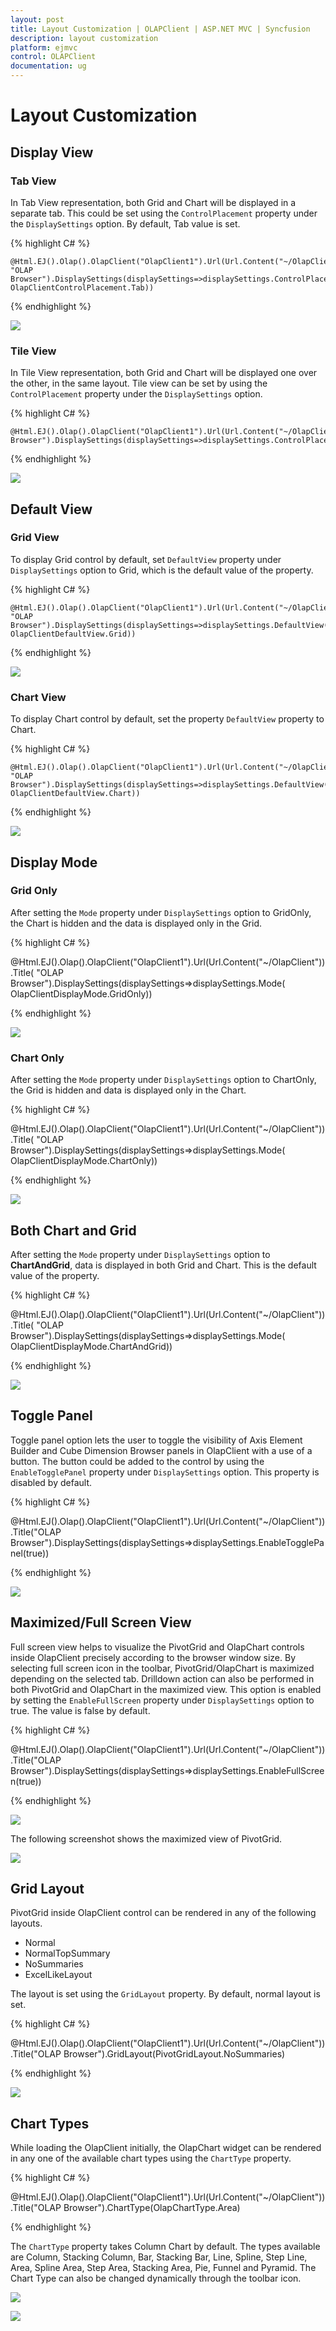 ```yaml
---
layout: post
title: Layout Customization | OLAPClient | ASP.NET MVC | Syncfusion
description: layout customization
platform: ejmvc
control: OLAPClient
documentation: ug
---
```


# Layout Customization

## Display View

### Tab View

In Tab View representation, both Grid and Chart will be displayed in a separate tab.  This could be set using the `ControlPlacement` property under the `DisplaySettings` option.  By default, Tab value is set.

{% highlight C# %}

    @Html.EJ().Olap().OlapClient("OlapClient1").Url(Url.Content("~/OlapClient")).Title( "OLAP Browser").DisplaySettings(displaySettings=>displaySettings.ControlPlacement( OlapClientControlPlacement.Tab))

{% endhighlight %}

![](Layout-Customization_images/tabview.png)

### Tile View

In Tile View representation, both Grid and Chart will be displayed one over the other, in the same layout.  Tile view can be set by using the `ControlPlacement` property under the `DisplaySettings` option.

{% highlight C# %}

    @Html.EJ().Olap().OlapClient("OlapClient1").Url(Url.Content("~/OlapClient")).Title("OLAP Browser").DisplaySettings(displaySettings=>displaySettings.ControlPlacement(OlapClientControlPlacement.Tile))

{% endhighlight %}

![](Layout-Customization_images/tileview.png)

## Default View

### Grid View

To display Grid control by default, set `DefaultView` property under `DisplaySettings` option to Grid, which is the default value of the property.

{% highlight C# %}

    @Html.EJ().Olap().OlapClient("OlapClient1").Url(Url.Content("~/OlapClient")).Title( "OLAP Browser").DisplaySettings(displaySettings=>displaySettings.DefaultView( OlapClientDefaultView.Grid))

{% endhighlight %}

![](Layout-Customization_images/gridview.png)

### Chart View

To display Chart control by default, set the property `DefaultView` property to Chart.

{% highlight C# %}

    @Html.EJ().Olap().OlapClient("OlapClient1").Url(Url.Content("~/OlapClient")).Title( "OLAP Browser").DisplaySettings(displaySettings=>displaySettings.DefaultView( OlapClientDefaultView.Chart))

{% endhighlight %}

![](Layout-Customization_images/chartview.png)

## Display Mode

### Grid Only

After setting the `Mode` property under `DisplaySettings` option to GridOnly, the Chart is hidden and the data is displayed only in the Grid.

{% highlight C# %}

   @Html.EJ().Olap().OlapClient("OlapClient1").Url(Url.Content("~/OlapClient")).Title( "OLAP Browser").DisplaySettings(displaySettings=>displaySettings.Mode( OlapClientDisplayMode.GridOnly))

{% endhighlight %}

![](Layout-Customization_images/gridonlyview.png)

### Chart Only

After setting the `Mode` property under `DisplaySettings` option to ChartOnly, the Grid is hidden and data is displayed only in the Chart.

{% highlight C# %}

   @Html.EJ().Olap().OlapClient("OlapClient1").Url(Url.Content("~/OlapClient")).Title( "OLAP Browser").DisplaySettings(displaySettings=>displaySettings.Mode( OlapClientDisplayMode.ChartOnly))

{% endhighlight %}

![](Layout-Customization_images/chartonlyview.png)

## Both Chart and Grid

After setting the `Mode` property under `DisplaySettings` option to **ChartAndGrid**, data is displayed in both Grid and Chart.  This is the default value of the property.

{% highlight C# %}

   @Html.EJ().Olap().OlapClient("OlapClient1").Url(Url.Content("~/OlapClient")).Title( "OLAP Browser").DisplaySettings(displaySettings=>displaySettings.Mode( OlapClientDisplayMode.ChartAndGrid))

{% endhighlight %}

![](Layout-Customization_images/chartandgridview.png)

## Toggle Panel

Toggle panel option lets the user to toggle the visibility of Axis Element Builder and Cube Dimension Browser panels in OlapClient with a use of a button. The button could be added to the control by using the `EnableTogglePanel` property under `DisplaySettings` option.  This property is disabled by default.

{% highlight C# %}

  @Html.EJ().Olap().OlapClient("OlapClient1").Url(Url.Content("~/OlapClient")).Title("OLAP Browser").DisplaySettings(displaySettings=>displaySettings.EnableTogglePanel(true))

{% endhighlight %}

![](Layout-Customization_images/toggleview.png)

## Maximized/Full Screen View

Full screen view helps to visualize the PivotGrid and OlapChart controls inside OlapClient precisely according to the browser window size.  By selecting full screen icon in the toolbar, PivotGrid/OlapChart is maximized depending on the selected tab.  Drilldown action can also be performed in both PivotGrid and OlapChart in the maximized view.  This option is enabled by setting the `EnableFullScreen` property under `DisplaySettings` option to true.  The value is false by default.

{% highlight C# %}

  @Html.EJ().Olap().OlapClient("OlapClient1").Url(Url.Content("~/OlapClient")).Title("OLAP Browser").DisplaySettings(displaySettings=>displaySettings.EnableFullScreen(true))

{% endhighlight %}

![](Layout-Customization_images/maximizeicon.png)

The following screenshot shows the maximized view of PivotGrid.

![](Layout-Customization_images/maximizedview.png)

## Grid Layout

PivotGrid inside OlapClient control can be rendered in any of the following layouts.

* Normal
* NormalTopSummary
* NoSummaries
* ExcelLikeLayout

The layout is set using the `GridLayout` property. By default, normal layout is set.

{% highlight C# %}

  @Html.EJ().Olap().OlapClient("OlapClient1").Url(Url.Content("~/OlapClient")).Title("OLAP Browser").GridLayout(PivotGridLayout.NoSummaries)

{% endhighlight %}

![](Layout-Customization_images/gridlayout.png)

## Chart Types

While loading the OlapClient initially, the OlapChart widget can be rendered in any one of the available chart types using the `ChartType` property.

{% highlight C# %}

  @Html.EJ().Olap().OlapClient("OlapClient1").Url(Url.Content("~/OlapClient")).Title("OLAP Browser").ChartType(OlapChartType.Area)

{% endhighlight %}

The `ChartType` property takes Column Chart by default. The types available are Column, Stacking Column, Bar, Stacking Bar, Line, Spline, Step Line, Area, Spline Area, Step Area, Stacking Area, Pie, Funnel and Pyramid.
The Chart Type can also be changed dynamically through the toolbar icon.

![](Layout-Customization_images/charttypes.png)

![](Layout-Customization_images/linechart.png) 




